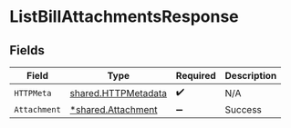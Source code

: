 # ListBillAttachmentsResponse


## Fields

| Field                                                             | Type                                                              | Required                                                          | Description                                                       |
| ----------------------------------------------------------------- | ----------------------------------------------------------------- | ----------------------------------------------------------------- | ----------------------------------------------------------------- |
| `HTTPMeta`                                                        | [shared.HTTPMetadata](../../../pkg/models/shared/httpmetadata.md) | :heavy_check_mark:                                                | N/A                                                               |
| `Attachment`                                                      | [*shared.Attachment](../../../pkg/models/shared/attachment.md)    | :heavy_minus_sign:                                                | Success                                                           |